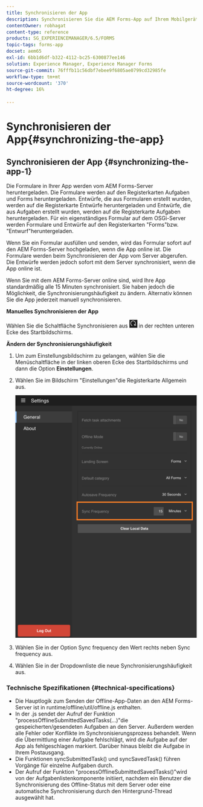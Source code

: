 ```yaml
---
title: Synchronisieren der App
description: Synchronisieren Sie die AEM Forms-App auf Ihrem Mobilgerät mit dem AEM Forms-Server.
contentOwner: robhagat
content-type: reference
products: SG_EXPERIENCEMANAGER/6.5/FORMS
topic-tags: forms-app
docset: aem65
exl-id: 6bb1d6df-b322-4112-bc25-6300877ee146
solution: Experience Manager, Experience Manager Forms
source-git-commit: 76fffb11c56dbf7ebee9f6805ae0799cd32985fe
workflow-type: tm+mt
source-wordcount: '370'
ht-degree: 16%

---
```


# Synchronisieren der App{#synchronizing-the-app}

## Synchronisieren der App {#synchronizing-the-app-1}

Die Formulare in Ihrer App werden vom AEM Forms-Server heruntergeladen. Die Formulare werden auf den Registerkarten Aufgaben und Forms heruntergeladen. Entwürfe, die aus Formularen erstellt wurden, werden auf die Registerkarte Entwürfe heruntergeladen und Entwürfe, die aus Aufgaben erstellt wurden, werden auf die Registerkarte Aufgaben heruntergeladen. Für ein eigenständiges Formular auf dem OSGi-Server werden Formulare und Entwürfe auf den Registerkarten &quot;Forms&quot;bzw. &quot;Entwurf&quot;heruntergeladen.

Wenn Sie ein Formular ausfüllen und senden, wird das Formular sofort auf den AEM Forms-Server hochgeladen, wenn die App online ist. Die Formulare werden beim Synchronisieren der App vom Server abgerufen. Die Entwürfe werden jedoch sofort mit dem Server synchronisiert, wenn die App online ist.

Wenn Sie mit dem AEM Forms-Server online sind, wird Ihre App standardmäßig alle 15 Minuten synchronisiert. Sie haben jedoch die Möglichkeit, die Synchronisierungshäufigkeit zu ändern. Alternativ können Sie die App jederzeit manuell synchronisieren.

**Manuelles Synchronisieren der App**

Wählen Sie die Schaltfläche Synchronisieren aus ![sync-app](assets/sync-app.png) in der rechten unteren Ecke des Startbildschirms.

**Ändern der Synchronisierungshäufigkeit**

1. Um zum Einstellungsbildschirm zu gelangen, wählen Sie die Menüschaltfläche in der linken oberen Ecke des Startbildschirms und dann die Option **Einstellungen**.
1. Wählen Sie im Bildschirm &quot;Einstellungen&quot;die Registerkarte Allgemein aus.

   ![Einstellung der Synchronisierungsfrequenz im Fenster „Allgemeine Einstellungen“](assets/gen-settings-2.png)

1. Wählen Sie in der Option Sync frequency den Wert rechts neben Sync frequency aus.
1. Wählen Sie in der Dropdownliste die neue Synchronisierungshäufigkeit aus.

### Technische Spezifikationen {#technical-specifications}

* Die Hauptlogik zum Senden der Offline-App-Daten an den AEM Forms-Server ist in runtime/offline/util/offline.js enthalten.
* In der .js sendet der Aufruf der Funktion &quot;processOfflineSubmittedSavedTasks(...)&quot;die gespeicherten/gesendeten Aufgaben an den Server. Außerdem werden alle Fehler oder Konflikte im Synchronisierungsprozess behandelt. Wenn die Übermittlung einer Aufgabe fehlschlägt, wird die Aufgabe auf der App als fehlgeschlagen markiert. Darüber hinaus bleibt die Aufgabe in Ihrem Postausgang.
* Die Funktionen syncSubmittedTask() und syncSavedTask() führen Vorgänge für einzelne Aufgaben durch.
* Der Aufruf der Funktion &quot;processOfflineSubmittedSavedTasks()&quot;wird von der Aufgabenlistenkomponente initiiert, nachdem ein Benutzer die Synchronisierung des Offline-Status mit dem Server oder eine automatische Synchronisierung durch den Hintergrund-Thread ausgewählt hat.
